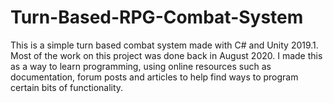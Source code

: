 # Turn-Based-RPG-Combat-System

This is a simple turn based combat system made with C# and Unity 2019.1. Most of the work on this project was done back in August 2020. I made this as a way to learn programming, using online resources such as documentation, forum posts and articles to help find ways to program certain bits of functionality.
